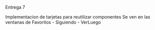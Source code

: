 Entrega 7

Implementacion de tarjetas para reutilizar componentes
Se ven en las ventanas de Favoritos - Siguiendo - VerLuego
